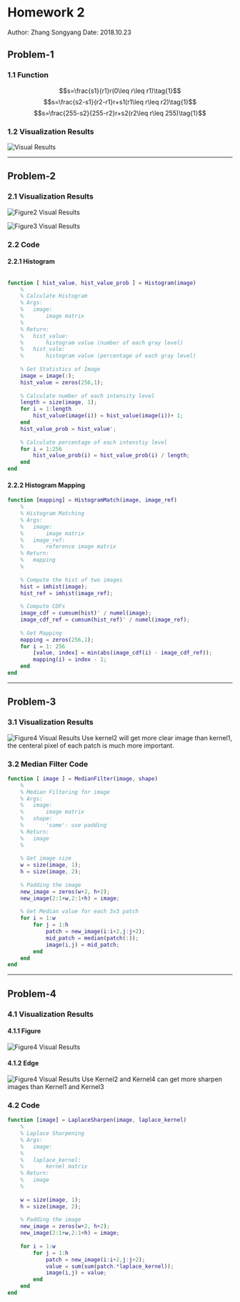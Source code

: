 # Homework 2
Author: Zhang Songyang
Date: 2018.10.23

## Problem-1
### 1.1 Function 
$$s=\frac{s1}{r1}r(0\leq r\leq r1)\tag{1}$$
$$s=\frac{s2-s1}{r2-r1}r+s1(r1\leq r\leq r2)\tag{1}$$
$$s=\frac{255-s2}{255-r2}r+s2(r2\leq r\leq 255)\tag{1}$$

### 1.2 Visualization Results
<!-- <img src="hw1_results.jpg" div align=center /> -->

<!-- <img src="hw1_results.jpg" width = "100" height = "100" div align=center /> -->

![Visual Results](img/hw1_results.jpg)

------------------------------
## Problem-2
### 2.1 Visualization Results
![Figure2 Visual Results](img/hw2_figure2.jpg)

![Figure3 Visual Results](img/hw2_figure3.jpg)

### 2.2 Code
#### 2.2.1 Histogram
```matlab

function [ hist_value, hist_value_prob ] = Histogram(image)
    %
    % Calculate Histogram 
    % Args:
    %   image: 
    %       image matrix
    %   
    % Return:
    %   hist_value:
    %       histogram value (number of each gray level)    
    %   hist_vale: 
    %       histogram value (percentage of each gray level)
    
    % Get Statistics of Image
    image = image(:);
    hist_value = zeros(256,1);
    
    % Calculate number of each intensity level
    length = size(image, 1);
    for i = 1:length
        hist_value(image(i)) = hist_value(image(i))+ 1;
    end
    hist_value_prob = hist_value';
    
    % Calculate percentage of each intenstiy level
    for i = 1:256
        hist_value_prob(i) = hist_value_prob(i) / length;
    end
end
```
#### 2.2.2 Histogram Mapping
```matlab
function [mapping] = HistogramMatch(image, image_ref)
    %
    % Histogram Matching
    % Args:
    %   image: 
    %       image matrix
    %   image_ref:
    %       reference image matrix
    % Return:
    %   mapping
    % 
    
    % Compute the hist of two images
    hist = imhist(image);
    hist_ref = imhist(image_ref);
    
    % Compute CDFs
    image_cdf = cumsum(hist)' / numel(image);
    image_cdf_ref = cumsum(hist_ref)' / numel(image_ref);
    
    % Get Mapping 
    mapping = zeros(256,1);
    for i = 1: 256
        [value, index] = min(abs(image_cdf(i) - image_cdf_ref));
        mapping(i) = index - 1;
    end
end
```
------------------------------
## Problem-3
### 3.1 Visualization Results
![Figure4 Visual Results](img/hw3_figure.jpg)
Use kernel2 will get more clear image than kernel1, the centeral pixel of each patch is much more important.
### 3.2 Median Filter Code
```matlab
function [ image ] = MedianFilter(image, shape)
    %
    % Median Filtering for image
    % Args:
    %   image: 
    %       image matrix
    %   shape:
    %       'same': use padding
    % Return:
    %   image
    % 
    
    % Get image size     
    w = size(image, 1);
    h = size(image, 2);
    
    % Padding the image
    new_image = zeros(w+2, h+2);
    new_image(2:1+w,2:1+h) = image;
    
    % Get Median value for each 3x3 patch
    for i = 1:w
        for j = 1:h
            patch = new_image(i:i+2,j:j+2);
            mid_patch = median(patch(:));
            image(i,j) = mid_patch;
        end
    end
end
```
------------------------------
## Problem-4
### 4.1 Visualization Results
#### 4.1.1 Figure
![Figure4 Visual Results](img/hw4_figure2.jpg)
#### 4.1.2 Edge
![Figure4 Visual Results](img/hw4_figure.jpg)
Use Kernel2 and Kernel4 can get more sharpen images than Kernel1 and Kernel3
### 4.2 Code
```matlab
function [image] = LaplaceSharpen(image, laplace_kernel)
    %
    % Laplace Sharpening
    % Args:
    %   image: 
    %      
    %   laplace_kernel:
    %       kernel matrix
    % Return:
    %   image
    % 
    
    w = size(image, 1);
    h = size(image, 2);
    
    % Padding the image
    new_image = zeros(w+2, h+2);
    new_image(2:1+w,2:1+h) = image;
    
    for i = 1:w
        for j = 1:h
            patch = new_image(i:i+2,j:j+2);
            value = sum(sum(patch.*laplace_kernel));
            image(i,j) = value;
        end
    end
end
```
